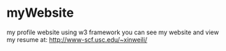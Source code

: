 # myWebsite
my profile website using w3 framework
you can see my website and view my resume at: http://www-scf.usc.edu/~xinweili/
